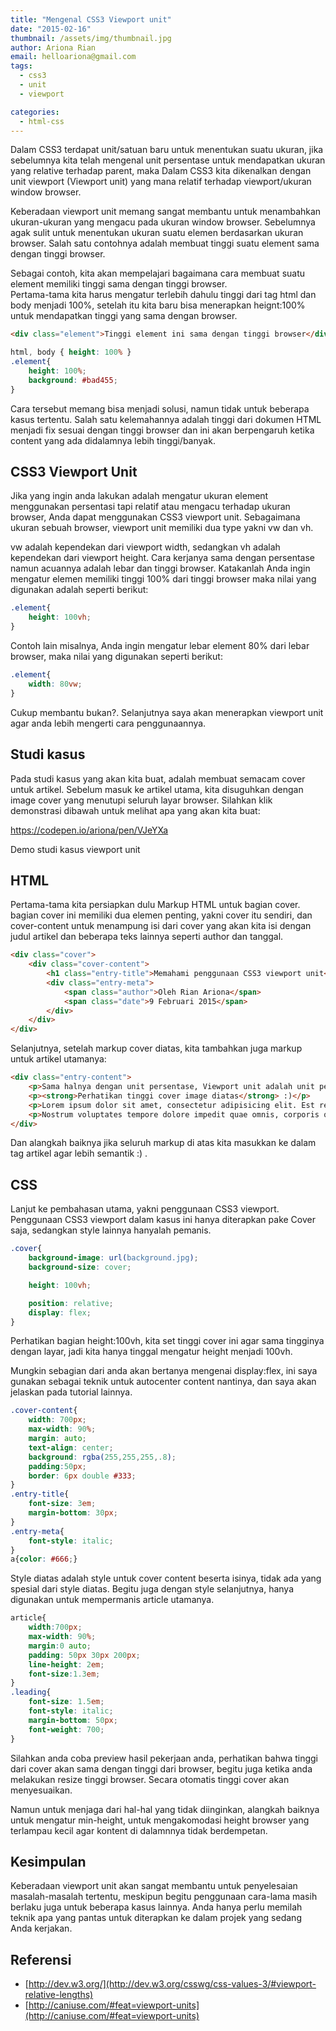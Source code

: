 ```yaml
---
title: "Mengenal CSS3 Viewport unit"
date: "2015-02-16"
thumbnail: /assets/img/thumbnail.jpg
author: Ariona Rian
email: helloariona@gmail.com
tags: 
  - css3
  - unit
  - viewport

categories: 
  - html-css
---
```


Dalam CSS3 terdapat unit/satuan baru untuk menentukan suatu ukuran, jika sebelumnya kita telah mengenal unit persentase untuk mendapatkan ukuran yang relative terhadap parent, maka Dalam CSS3 kita dikenalkan dengan unit viewport (Viewport unit) yang mana relatif terhadap viewport/ukuran window browser.

Keberadaan viewport unit memang sangat membantu untuk menambahkan ukuran-ukuran yang mengacu pada ukuran window browser. Sebelumnya agak sulit untuk menentukan ukuran suatu elemen berdasarkan ukuran browser. Salah satu contohnya adalah membuat tinggi suatu element sama dengan tinggi browser.

Sebagai contoh, kita akan mempelajari bagaimana cara membuat suatu element memiliki tinggi sama dengan tinggi browser.  
Pertama-tama kita harus mengatur terlebih dahulu tinggi dari tag html dan body menjadi 100%, setelah itu kita baru bisa menerapkan heignt:100% untuk mendapatkan tinggi yang sama dengan browser.

```html
<div class="element">Tinggi element ini sama dengan tinggi browser</div>
```

```css
html, body { height: 100% }
.element{ 
    height: 100%;
    background: #bad455;
}
```

Cara tersebut memang bisa menjadi solusi, namun tidak untuk beberapa kasus tertentu. Salah satu kelemahannya adalah tinggi dari dokumen HTML menjadi fix sesuai dengan tinggi browser dan ini akan berpengaruh ketika content yang ada didalamnya lebih tinggi/banyak.

## CSS3 Viewport Unit

Jika yang ingin anda lakukan adalah mengatur ukuran element menggunakan persentasi tapi relatif atau mengacu terhadap ukuran browser, Anda dapat menggunakan CSS3 viewport unit. Sebagaimana ukuran sebuah browser, viewport unit memiliki dua type yakni vw dan vh.

vw adalah kependekan dari viewport width, sedangkan vh adalah kependekan dari viewport height. Cara kerjanya sama dengan persentase namun acuannya adalah lebar dan tinggi browser. Katakanlah Anda ingin mengatur elemen memiliki tinggi 100% dari tinggi browser maka nilai yang digunakan adalah seperti berikut:

```css
.element{
    height: 100vh;
}
```

Contoh lain misalnya, Anda ingin mengatur lebar element 80% dari lebar browser, maka nilai yang digunakan seperti berikut:

```css
.element{
    width: 80vw;
}
```

Cukup membantu bukan?. Selanjutnya saya akan menerapkan viewport unit agar anda lebih mengerti cara penggunaannya.

## Studi kasus

Pada studi kasus yang akan kita buat, adalah membuat semacam cover untuk artikel. Sebelum masuk ke artikel utama, kita disuguhkan dengan image cover yang menutupi seluruh layar browser. Silahkan klik demonstrasi dibawah untuk melihat apa yang akan kita buat:

https://codepen.io/ariona/pen/VJeYXa

Demo studi kasus viewport unit

## HTML

Pertama-tama kita persiapkan dulu Markup HTML untuk bagian cover. bagian cover ini memiliki dua elemen penting, yakni cover itu sendiri, dan cover-content untuk menampung isi dari cover yang akan kita isi dengan judul artikel dan beberapa teks lainnya seperti author dan tanggal.

```html
<div class="cover">
    <div class="cover-content">
        <h1 class="entry-title">Memahami penggunaan CSS3 viewport unit</h1>
        <div class="entry-meta">
            <span class="author">Oleh Rian Ariona</span>
            <span class="date">9 Februari 2015</span>
        </div>
    </div>
</div>
```

Selanjutnya, setelah markup cover diatas, kita tambahkan juga markup untuk artikel utamanya:

```html
<div class="entry-content">
    <p>Sama halnya dengan unit persentase, Viewport unit adalah unit persentase yang mengacu pada lebar dan tinggi viewport/area visible browser.</p>
    <p><strong>Perhatikan tinggi cover image diatas</strong> :)</p>
    <p>Lorem ipsum dolor sit amet, consectetur adipisicing elit. Est repellendus perferendis culpa, laudantium ut nisi sunt nostrum atque labore similique nihil quasi sint deleniti facere unde molestiae dolorem impedit nulla!</p>
    <p>Nostrum voluptates tempore dolore impedit quae omnis, corporis qui quibusdam officia. Atque, provident? Minus unde praesentium dignissimos odit, amet, atque libero consequuntur perferendis facilis soluta aperiam suscipit, nemo voluptates neque!</p>
</div>
```

Dan alangkah baiknya jika seluruh markup di atas kita masukkan ke dalam tag artikel agar lebih semantik :) .

## CSS

Lanjut ke pembahasan utama, yakni penggunaan CSS3 viewport. Penggunaan CSS3 viewport dalam kasus ini hanya diterapkan pake Cover saja, sedangkan style lainnya hanyalah pemanis.

```css
.cover{
    background-image: url(background.jpg);
    background-size: cover;

    height: 100vh;

    position: relative;
    display: flex;
}
```

Perhatikan bagian height:100vh, kita set tinggi cover ini agar sama tingginya dengan layar, jadi kita hanya tinggal mengatur height menjadi 100vh.

Mungkin sebagian dari anda akan bertanya mengenai display:flex, ini saya gunakan sebagai teknik untuk autocenter content nantinya, dan saya akan jelaskan pada tutorial lainnya.

```css
.cover-content{
    width: 700px;
    max-width: 90%;
    margin: auto;
    text-align: center;
    background: rgba(255,255,255,.8);
    padding:50px;
    border: 6px double #333;
}
.entry-title{
    font-size: 3em;
    margin-bottom: 30px;
}
.entry-meta{
    font-style: italic;
}
a{color: #666;}
```

Style diatas adalah style untuk cover content beserta isinya, tidak ada yang spesial dari style diatas. Begitu juga dengan style selanjutnya, hanya digunakan untuk mempermanis article utamanya.

```css
article{
    width:700px;
    max-width: 90%;
    margin:0 auto;
    padding: 50px 30px 200px;
    line-height: 2em;
    font-size:1.3em;
}
.leading{
    font-size: 1.5em;
    font-style: italic;
    margin-bottom: 50px;
    font-weight: 700;
}
```

Silahkan anda coba preview hasil pekerjaan anda, perhatikan bahwa tinggi dari cover akan sama dengan tinggi dari browser, begitu juga ketika anda melakukan resize tinggi browser. Secara otomatis tinggi cover akan menyesuaikan.

Namun untuk menjaga dari hal-hal yang tidak diinginkan, alangkah baiknya untuk mengatur min-height, untuk mengakomodasi height browser yang terlampau kecil agar kontent di dalamnnya tidak berdempetan.

## Kesimpulan

Keberadaan viewport unit akan sangat membantu untuk penyelesaian masalah-masalah tertentu, meskipun begitu penggunaan cara-lama masih berlaku juga untuk beberapa kasus lainnya. Anda hanya perlu memilah teknik apa yang pantas untuk diterapkan ke dalam projek yang sedang Anda kerjakan.

## Referensi

- [http://dev.w3.org/](http://dev.w3.org/csswg/css-values-3/#viewport-relative-lengths)
- [http://caniuse.com/#feat=viewport-units](http://caniuse.com/#feat=viewport-units)
